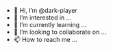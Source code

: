 - 👋 Hi, I’m @dark-player
- 👀 I’m interested in ...
- 🌱 I’m currently learning ...
- 💞️ I’m looking to collaborate on ...
- 📫 How to reach me ...

<!---
dark-player/dark-player is a ✨ special ✨ repository because its `README.md` (this file) appears on your GitHub profile.
You can click the Preview link to take a look at your changes.
--->
